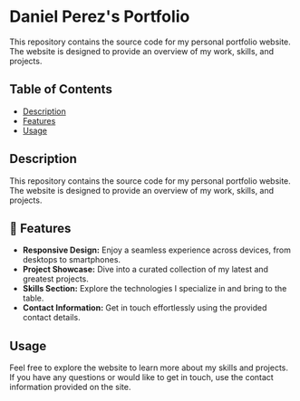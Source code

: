 # Daniel Perez's Portfolio

This repository contains the source code for my personal portfolio website. The website is designed to provide an overview of my work, skills, and projects.

## Table of Contents

- [Description](#description)
- [Features](#features)
- [Usage](#usage)

## Description

This repository contains the source code for my personal portfolio website. The website is designed to provide an overview of my work, skills, and projects.

## 🚀 Features

- **Responsive Design:** Enjoy a seamless experience across devices, from desktops to smartphones.
- **Project Showcase:** Dive into a curated collection of my latest and greatest projects.
- **Skills Section:** Explore the technologies I specialize in and bring to the table.
- **Contact Information:** Get in touch effortlessly using the provided contact details.

## Usage

Feel free to explore the website to learn more about my skills and projects. If you have any questions or would like to get in touch, use the contact information provided on the site.
